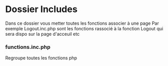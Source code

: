 # Dossier Includes

Dans ce dossier vous metter toutes les fonctions associer à une page
Par exemple Logout.inc.php sont les fonctions rassocié à la fonction Logout qui sera dispo sur la page d'acceuil etc

### functions.inc.php
Regroupe toutes les fonctions php